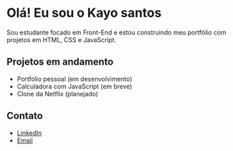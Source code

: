 # Olá! Eu sou o Kayo santos

Sou estudante focado em Front-End e estou construindo meu portfólio com projetos em HTML, CSS e JavaScript.

## Projetos em andamento

- Portfólio pessoal (em desenvolvimento)
- Calculadora com JavaScript (em breve)
- Clone da Netflix (planejado)

## Contato

- [LinkedIn](https://www.linkedin.com/in/kayo-santos-a8947429b/)
- [Email](mailto:kayo40200@gmail.com)
